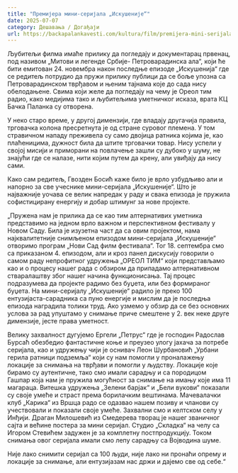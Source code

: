 ```yaml
---
title: "Премијерa мини-серијала „Искушеније“"
date: 2025-07-07
category: Дешавања / Догађаји
url: https://backapalankavesti.com/kultura/film/premijera-mini-serijala-iskusenije/
---
```


Љубитељи филма имаће прилику да погледају и документарац првенац, под називом „Митови и легенде Србије- Петроварадинска ала“, који ће бити емитован 24. новембра након последње епизоде „Искушенија“ где се редитељ потрудио да пружи прилику публици да се боље упозна са Петроварадинском тврђавом и њеним тајнама које до сада нису обелодањене. Свима који желе да погледају на чему је Ореол тим радио, како медијима тако и љубитељима уметничког исказа, врата КЦ Бачка Паланка су отворена.

У неко старо време, у другој димензији, где владају другачија правила, трговачка колона пресретнута је од стране суровог племена. У том стравичном нападу преживела су само двојица ратника којима је, као плаћеницима, дужност била да штите трговачки товар. Нису успели у својој мисији и приморани на повлачење зашли су дубоко у шуму, не знајући где се налазе, нити којим путем да крену, али увиђају да нису сами.

Како сам редитељ, Гвозден Босић каже било је врло узбудљиво али и напорно за све учеснике мини-серијала „Искушеније“. Што је најважније уочава се велик напредак у раду и свака епизода је пружила софистицирану енергију и добар штимунг за нове пројекте.

„Пружена нам је прилика да се као тим алтернативих уметника представимо на једном врло важном и перспективном фестивалу у Новом Саду. Била је изузетна част да са овим пројектом, нама најквалитетније снимљеном епизодом мини-серијала „Искушеније“ отворимо програм „Нови Сад филм фестивала“. Тог 18. септембра смо са приказаном 4. епизодом, али и кроз панел дискусију говорили о самом раду непрофитног удружења „ОРЕОЛ ТИМ“ који представљамо као и о процесу нашег рада с обзиром да припадамо алтернативном стваралаштву због нашег начина функционисања. Тај процес подразумева да пројекте радимо без буџета, или без формираног буџета. На мини-серијалу „Искушеније“ радило је преко 100 ентузијаста-сарадника са пуно енергије и мислим да је последња епизода наградила толики труд. Ако узмемо у обзир да се без основних услова за рад упуштамо у снимање приче смештене у 2. век неке друге димензије, јесте права уметност.

Велику захвалност дугујемо Ергели „Петрус“ где је господин Радослав Бурсаћ обезбедио фантастичне коње и преузео улогу јахача за потребе серијала, као и удружењу чији је оснивач Леон Шурбановић „Урбани герила ратници подземља“ који су нам помогли у проналажењу локације за снимања на тврђави и помогли у људству. Локације које бирамо су аутентичне, тако смо имали сарадњу и са породицом Гашпар која нам је пружила могућност за снимање на имању које има 11 магараца. Витешка удружења „Зелени барјак“ и „Бели вукови“ показали су своје умеће и страст према борилачким вештинама. Мачевалачки клуб „Карика“ из Вршца радо се одазвао нашем позиву и чланови су учествовали и показали своје умеће. Захвални смо и келтском селу у Инђији. Драган Милошевић из Смедерева творац је нашег званичног сајта и већине постера за мини серијал. Студио „Складка“ на челу са Игором Стевићем задужен је за комплетну постпродукцију. Током снимања овог серијала имали смо лепу сарадњу са Војводина шуме.

Није лако снимити серијал са 100 људи, није лако ни пронаћи опрему и локације за снимање, али ентузијазам нас држи и дајемо све од себе.“
